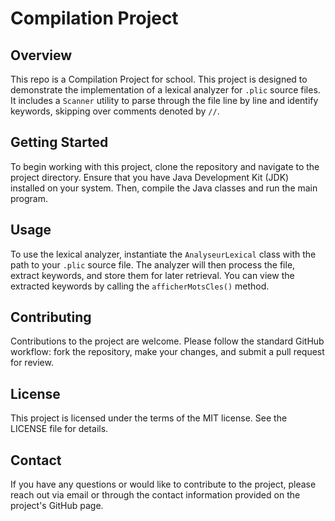 # Compilation Project

## Overview

This repo is a Compilation Project  for school. This project is designed to demonstrate the implementation of a lexical analyzer for `.plic` source files. It includes a `Scanner` utility to parse through the file line by line and identify keywords, skipping over comments denoted by `//`.

## Getting Started

To begin working with this project, clone the repository and navigate to the project directory. Ensure that you have Java Development Kit (JDK) installed on your system. Then, compile the Java classes and run the main program.

## Usage

To use the lexical analyzer, instantiate the `AnalyseurLexical` class with the path to your `.plic` source file. The analyzer will then process the file, extract keywords, and store them for later retrieval. You can view the extracted keywords by calling the `afficherMotsCles()` method.

## Contributing

Contributions to the project are welcome. Please follow the standard GitHub workflow: fork the repository, make your changes, and submit a pull request for review.

## License

This project is licensed under the terms of the MIT license. See the LICENSE file for details.

## Contact

If you have any questions or would like to contribute to the project, please reach out via email or through the contact information provided on the project's GitHub page.